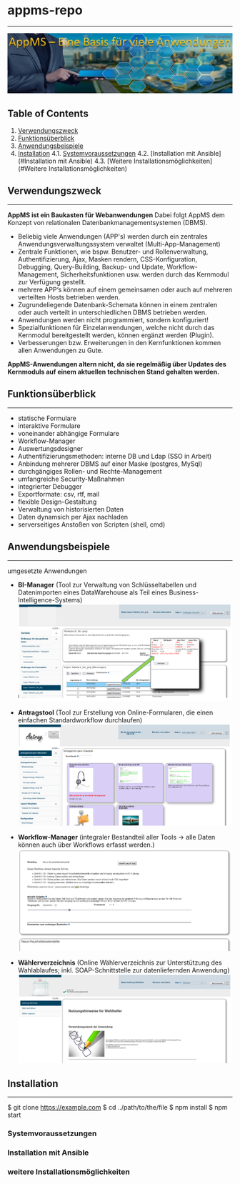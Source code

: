 # appms-repo
***
![AppMS, eine Basis für viele Anwendungen](/img/eine_basis_fuer_viele_apps.jpg)


## Table of Contents
1. [Verwendungszweck](#Verwendungszweck)
2. [Funktionsüberblick](#Funktionsüberblick)
3. [Anwendungsbeispiele](#Anwendungsbeispiele)
4. [Installation](#Installation)
4.1. [Systemvoraussetzungen](#Systemvoraussetzungen)
4.2. [Installation mit Ansible](#Installation mit Ansible)
4.3. [Weitere Installationsmöglichkeiten](#Weitere Installationsmöglichkeiten)


## Verwendungszweck
***

**AppMS ist ein Baukasten für Webanwendungen**
Dabei folgt AppMS dem Konzept von relationalen Datenbankmanagementsystemen (DBMS).

  * Beliebig viele Anwendungen (APP's) werden durch ein zentrales Anwendungsverwaltungssystem verwaltet (Multi-App-Management)
  * Zentrale Funktionen, wie bspw. Benutzer- und Rollenverwaltung, Authentifizierung, Ajax, Masken rendern, CSS-Konfiguration, Debugging, Query-Building, Backup- und Update, Workflow-Management, Sicherheitsfunktionen usw. werden durch das Kernmodul zur Verfügung gestellt.
  * mehrere APP‘s können auf einem gemeinsamen oder auch auf mehreren verteilten Hosts betrieben werden.
  * Zugrundeliegende Datenbank-Schemata können in einem zentralen oder auch verteilt in unterschiedlichen DBMS betrieben werden.
  * Anwendungen werden nicht programmiert, sondern konfiguriert!
  * Spezialfunktionen für Einzelanwendungen, welche nicht durch das Kernmodul bereitgestellt werden, können ergänzt werden (Plugin).
  * Verbesserungen bzw. Erweiterungen in den Kernfunktionen kommen allen Anwendungen zu Gute.


**AppMS-Anwendungen altern nicht, da sie regelmäßig über Updates des Kernmoduls auf einem aktuellen technischen Stand gehalten werden.**


## Funktionsüberblick
***

* statische Formulare
* interaktive Formulare
* voneinander abhängige Formulare
* Workflow-Manager
* Auswertungsdesigner
* Authentifizierungsmethoden: interne DB und Ldap (SSO in Arbeit)
* Anbindung mehrerer DBMS auf einer Maske (postgres, MySql)
* durchgängiges Rollen- und Rechte-Management
* umfangreiche Security-Maßnahmen
* integrierter Debugger
* Exportformate: csv, rtf, mail
* flexible Design-Gestaltung
* Verwaltung von historisierten Daten
* Daten dynamsich per Ajax nachladen
* serverseitiges Anstoßen von Scripten (shell, cmd)





## Anwendungsbeispiele
***
umgesetzte Anwendungen
* **BI-Manager** (Tool zur Verwaltung von Schlüsseltabellen und Datenimporten eines DataWarehouse als Teil eines Business-Intelligence-Systems)
![App BI-Manager](/img/example_bi-manager.png)



* **Antragstool** (Tool zur Erstellung von Online-Formularen, die einen einfachen Standardworkflow durchlaufen)
![App Antragstool](/img/example_req11.png)



* **Workflow-Manager** (integraler Bestandteil aller Tools -> alle Daten können auch über Workflows erfasst werden.)
![App Workflow](/img/example_workflow.png)



* **Wählerverzeichnis** (Online Wählerverzeichnis zur Unterstützung des Wahlablaufes; inkl. SOAP-Schnittstelle zur datenliefernden Anwendung)
![App Wählerverzeichnis](/img/example_vote1.png)



## Installation
***

$ git clone https://example.com
$ cd ../path/to/the/file
$ npm install
$ npm start


### Systemvoraussetzungen


### Installation mit Ansible


### weitere Installationsmöglichkeiten

